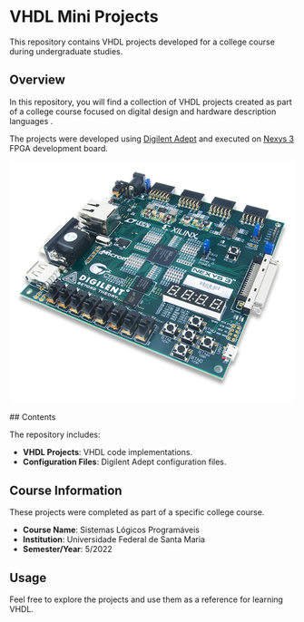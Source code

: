 # VHDL Mini Projects 
This repository contains VHDL projects developed for a college course during undergraduate studies.

## Overview

In this repository, you will find a collection of VHDL projects created as part of a college course focused on digital design and hardware description languages .

The projects were developed using [Digilent Adept](https://digilent.com/shop/software/digilent-adept/) and executed on [ Nexys 3 ](https://digilent.com/reference/_media/nexys:nexys3:nexys3_rm.pdf)FPGA development board.

<p align="center">
  <img src="nexys-3-image.png" />
</p>
## Contents

The repository includes:

- **VHDL Projects**:  VHDL code implementations.
- **Configuration Files**: Digilent Adept configuration files.

## Course Information

These projects were completed as part of a specific college course. 

- **Course Name**: Sistemas Lógicos Programáveis
- **Institution**: Universidade Federal de Santa Maria
- **Semester/Year**: 5/2022

## Usage

Feel free to explore the projects and use them as a reference for learning VHDL.
